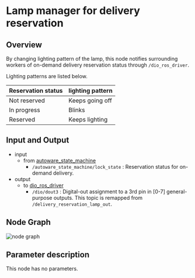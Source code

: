 # Lamp manager for delivery reservation

## Overview
By changing lighting pattern of the lamp, this node notifies surrounding workers of on-demand delivery reservation status through `/dio_ros_driver`. 

Lighting patterns are listed below.
<table>
  <thead>
    <tr>
      <th scope="col">Reservation status</th>
	    <th scope="col">lighting pattern</th>
	  </tr>
  </thead>
  <tbody>
    <tr>
      <td>Not reserved</td>
      <td>Keeps going off</td>
    </tr>
    <tr>
      <td>In progress</td>
      <td>Blinks</td>
    </tr>
    <tr>
      <td>Reserved</td>
      <td>Keeps lighting</td>
    </tr>
  </tbody>
</table>

## Input and Output
- input
  - from [autoware_state_machine](https://github.com/eve-autonomy/autoware_state_machine)
    - `/autoware_state_machine/lock_state` : Reservation status for on-demand delivery.
- output
  - to [dio_ros_driver](https://github.com/tier4/dio_ros_driver)
    - `/dio/dout3` : Digital-out assignment to a 3rd pin in [0-7] general-purpose outputs. This topic is remapped from `/delivery_reservation_lamp_out`.

## Node Graph
![node graph](http://www.plantuml.com/plantuml/proxy?src=https://raw.githubusercontent.com/eve-autonomy/delivery_reservation_lamp_manager/docs/node_graph.pu)

## Parameter description
This node has no parameters.
